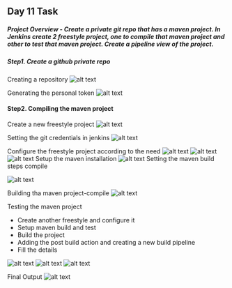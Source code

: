 ## Day 11 Task

##### Project Overview - Create a private git repo that has a maven project. In Jenkins create 2 freestyle project, one to compile that maven project and other to test that maven project. Create a pipeline view of the project.

##### Step1. Create a github private repo

Creating a repository
![alt text](1.png)

Generating the personal token
![alt text](2.png)

#### Step2. Compiling the maven project

Create a new freestyle project
![alt text](3.png)

Setting the git credentials in jenkins
![alt text](4.png)

Configure the freestyle project according to the need 
![alt text](5.png)
![alt text](6.png)
![alt text](7.png)
Setup the maven installation
![alt text](8.png)
Setting the maven build steps compile

![alt text](9.png)

Building tha  maven project-compile 
![alt text](10.png)

Testing the maven project 
- Create another freestyle and configure it
- Setup maven build and test
- Build the project
- Adding the post build action and creating a new build pipeline 
- Fill the details 

![alt text](11.png)
![alt text](12.png)
![alt text](13.png)

Final Output
![alt text](14.png)